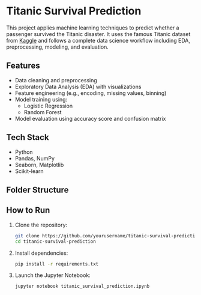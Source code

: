 # Titanic Survival Prediction

This project applies machine learning techniques to predict whether a passenger survived the Titanic disaster. It uses the famous Titanic dataset from [Kaggle](https://www.kaggle.com/c/titanic) and follows a complete data science workflow including EDA, preprocessing, modeling, and evaluation.

## Features

- Data cleaning and preprocessing
- Exploratory Data Analysis (EDA) with visualizations
- Feature engineering (e.g., encoding, missing values, binning)
- Model training using:
  - Logistic Regression
  - Random Forest
- Model evaluation using accuracy score and confusion matrix

## Tech Stack

- Python
- Pandas, NumPy
- Seaborn, Matplotlib
- Scikit-learn

## Folder Structure


## How to Run

1. Clone the repository:
    ```bash
    git clone https://github.com/yourusername/titanic-survival-prediction.git
    cd titanic-survival-prediction
    ```

2. Install dependencies:
    ```bash
    pip install -r requirements.txt
    ```

3. Launch the Jupyter Notebook:
    ```bash
    jupyter notebook titanic_survival_prediction.ipynb
    ```
